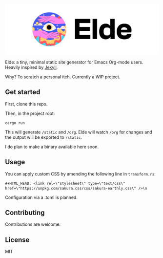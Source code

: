 ![Logo](https://raw.githubusercontent.com/ben-maclaurin/elde/main/logo.png)

Elde: a tiny, minimal static site generator for Emacs Org-mode users. Heavily inspired by [Jekyll](https://jekyllrb.com/).

Why? To scratch a personal itch. Currently a WIP project. 

## Get started

First, clone this repo.

Then, in the project root:

```
cargo run
```

This will generate `/static` and `/org`. Elde will watch `/org` for changes and the output will be exported to `/static`.

I do plan to make a binary available here soon.

## Usage

You can apply custom CSS by amending the following line in `transform.rs`:

```
#+HTML_HEAD: <link rel=\"stylesheet\" type=\"text/css\" href=\"https://unpkg.com/sakura.css/css/sakura-earthly.css\" />\n
```

Configuration via a .toml is planned.

## Contributing

Contributions are welcome.

## License

MIT 
